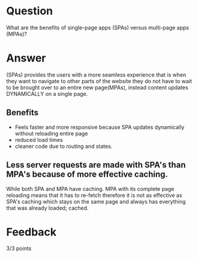 # Question

What are the benefits of single-page apps (SPAs) versus multi-page apps (MPAs)?

# Answer

(SPAs) provides the users with a more seamless experience that is when they want to navigate to other parts of the website they do not have to wait to be brought over to an entire new page(MPAs), instead
content updates DYNAMICALLY on a single page.

## Benefits

- Feels faster and more responsive because SPA updates dynamically without reloading entire page
- reduced load times
- cleaner code due to routing and states.

## Less server requests are made with SPA's than MPA's because of more effective caching.

While both SPA and MPA have caching. MPA with its complete page reloading means that it has to re-fetch therefore it is not as effective as SPA's caching which stays on the same page and always has everything that was already loaded; cached.

# Feedback

3/3 points